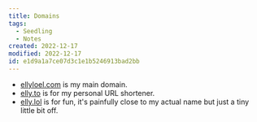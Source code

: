 ```yaml
---
title: Domains
tags:
  - Seedling
  - Notes
created: 2022-12-17
modified: 2022-12-17
id: e1d9a1a7ce07d3c1e1b5246913bad2bb
---
```


- [ellyloel.com](https://ellyloel.com) is my main domain.
- [elly.to](https://elly.to) is for my personal URL shortener.
- [elly.lol](https://elly.lol) is for fun, it's painfully close to my actual name but just a tiny little bit off.

